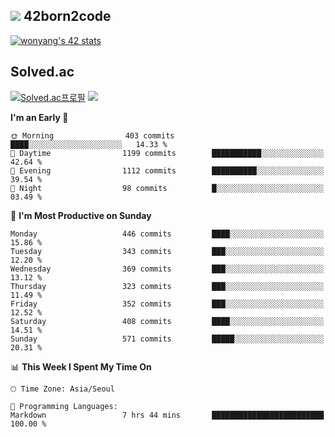 
## <img src="https://img.shields.io/badge/-000000?style=flat&logo=42&logoColor=white"> 42born2code
<!--[![wonyang's 42 stats](https://badge42.vercel.app/api/v2/cl5nhe5b6007809kydha7ht42/stats?cursusId=21&coalitionId=88)](https://profile.intra.42.fr/users/wonyang)-->

[![wonyang's 42 stats](https://badge.mediaplus.ma/starryblue/wonyang?1337Badge=off&UM6P=off)](https://github.com/oakoudad/badge42)

## Solved.ac
[![Solved.ac프로필](http://mazassumnida.wtf/api/v2/generate_badge?boj=bennyws)](https://solved.ac/bennyws)
<a href="https://solved.ac/bennyws"><img src="http://mazandi.herokuapp.com/api?handle=bennyws&theme=cold"/></a>

<!--START_SECTION:waka-->
**I'm an Early 🐤** 

```text
🌞 Morning                403 commits         ████░░░░░░░░░░░░░░░░░░░░░   14.33 % 
🌆 Daytime                1199 commits        ███████████░░░░░░░░░░░░░░   42.64 % 
🌃 Evening                1112 commits        ██████████░░░░░░░░░░░░░░░   39.54 % 
🌙 Night                  98 commits          █░░░░░░░░░░░░░░░░░░░░░░░░   03.49 % 
```
📅 **I'm Most Productive on Sunday** 

```text
Monday                   446 commits         ████░░░░░░░░░░░░░░░░░░░░░   15.86 % 
Tuesday                  343 commits         ███░░░░░░░░░░░░░░░░░░░░░░   12.20 % 
Wednesday                369 commits         ███░░░░░░░░░░░░░░░░░░░░░░   13.12 % 
Thursday                 323 commits         ███░░░░░░░░░░░░░░░░░░░░░░   11.49 % 
Friday                   352 commits         ███░░░░░░░░░░░░░░░░░░░░░░   12.52 % 
Saturday                 408 commits         ████░░░░░░░░░░░░░░░░░░░░░   14.51 % 
Sunday                   571 commits         █████░░░░░░░░░░░░░░░░░░░░   20.31 % 
```


📊 **This Week I Spent My Time On** 

```text
🕑︎ Time Zone: Asia/Seoul

💬 Programming Languages: 
Markdown                 7 hrs 44 mins       █████████████████████████   100.00 % 
```


<!--END_SECTION:waka-->
